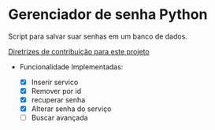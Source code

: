 # Gerenciador de senha Python
Script para salvar suar senhas em um banco de dados.

[Diretrizes de contribuição para este projeto](docs/CONTRIBUTING.md)

- Funcionalidade Implementadas:

  - [x] Inserir servico
  - [x] Remover por id
  - [x] recuperar senha
  - [x] Alterar senha do serviço
  - [ ] Buscar avançada
